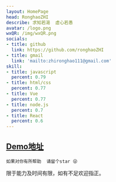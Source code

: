 ```yaml
---
layout: HomePage
head: RonghaoZHI
describe: 求知若渴  虚心若愚
avatar: /logo.png
wxQR: /img/wxQR.png
socials:
- title: github
  link: https://github.com/ronghaoZHI
- title: gmail
  link: 'mailto:zhironghao111@gmail.com'
skill: 
- title: javascript
  percent: 0.79
- title: html/css
  percent: 0.77
- title: Vue
  percent: 0.77
- title: node.js
  percent: 0.7
- title: React
  percent: 0.6
---
```


[Demo地址](https://ronghaozhi.github.io/)
---

```如果对你有所帮助  请留个star 😜 ```

限于能力及时间有限，如有不足欢迎指正。
